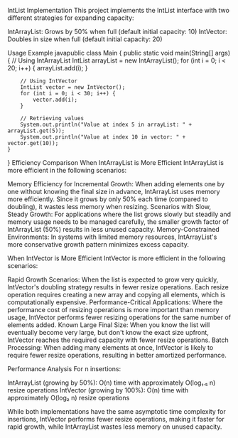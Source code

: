 IntList Implementation
This project implements the IntList interface with two different strategies for expanding capacity:

IntArrayList: Grows by 50% when full (default initial capacity: 10)
IntVector: Doubles in size when full (default initial capacity: 20)

Usage Example
javapublic class Main {
public static void main(String[] args) {
// Using IntArrayList
IntList arrayList = new IntArrayList();
for (int i = 0; i < 20; i++) {
arrayList.add(i);
}

        // Using IntVector
        IntList vector = new IntVector();
        for (int i = 0; i < 30; i++) {
            vector.add(i);
        }
        
        // Retrieving values
        System.out.println("Value at index 5 in arrayList: " + arrayList.get(5));
        System.out.println("Value at index 10 in vector: " + vector.get(10));
    }
}
Efficiency Comparison
When IntArrayList is More Efficient
IntArrayList is more efficient in the following scenarios:

Memory Efficiency for Incremental Growth: When adding elements one by one without knowing the final size in advance, IntArrayList uses memory more efficiently. Since it grows by only 50% each time (compared to doubling), it wastes less memory when resizing.
Scenarios with Slow, Steady Growth: For applications where the list grows slowly but steadily and memory usage needs to be managed carefully, the smaller growth factor of IntArrayList (50%) results in less unused capacity.
Memory-Constrained Environments: In systems with limited memory resources, IntArrayList's more conservative growth pattern minimizes excess capacity.

When IntVector is More Efficient
IntVector is more efficient in the following scenarios:

Rapid Growth Scenarios: When the list is expected to grow very quickly, IntVector's doubling strategy results in fewer resize operations. Each resize operation requires creating a new array and copying all elements, which is computationally expensive.
Performance-Critical Applications: Where the performance cost of resizing operations is more important than memory usage, IntVector performs fewer resizing operations for the same number of elements added.
Known Large Final Size: When you know the list will eventually become very large, but don't know the exact size upfront, IntVector reaches the required capacity with fewer resize operations.
Batch Processing: When adding many elements at once, IntVector is likely to require fewer resize operations, resulting in better amortized performance.

Performance Analysis
For n insertions:

IntArrayList (growing by 50%): O(n) time with approximately O(log₁.₅ n) resize operations
IntVector (growing by 100%): O(n) time with approximately O(log₂ n) resize operations

While both implementations have the same asymptotic time complexity for insertions, IntVector performs fewer resize operations, making it faster for rapid growth, while IntArrayList wastes less memory on unused capacity.